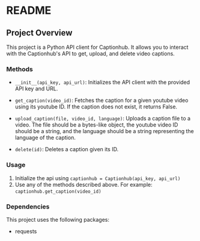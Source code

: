 # README

## Project Overview

This project is a Python API client for Captionhub. It allows you to interact with the Captionhub's API to get, upload, and delete video captions.

### Methods

- `__init__(api_key, api_url)`: Initializes the API client with the provided API key and URL.

- `get_caption(video_id)`: Fetches the caption for a given youtube video using its youtube ID. If the caption does not exist, it returns False.

- `upload_caption(file, video_id, language)`: Uploads a caption file to a video. The file should be a bytes-like object, the youtube video ID should be a string, and the language should be a string representing the language of the caption.

- `delete(id)`: Deletes a caption given its ID.

### Usage

1. Initialize the api using ```captionhub = Captionhub(api_key, api_url)```
2. Use any of the methods described above. For example: ```captionhub.get_caption(video_id)```


### Dependencies

This project uses the following packages:
- requests
